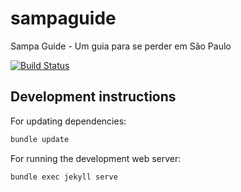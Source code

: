 # sampaguide

Sampa Guide - Um guia para se perder em São Paulo

[![Build Status](https://travis-ci.org/alfredmyers/sampaguide.svg?branch=master)](https://travis-ci.org/alfredmyers/sampaguide)

## Development instructions

For updating dependencies:

```bash
bundle update
```


For running the development web server:

```bash
bundle exec jekyll serve
```
